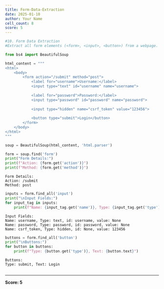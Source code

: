 ```yaml
---
title: Form-Data-Extraction
date: 2025-01-10
author: Your Name
cell_count: 8
score: 5
---
```


```python
#10. Form Data Extraction
#Extract all form elements (<form>, <input>, <button>) from a webpage.
```


```python
from bs4 import BeautifulSoup
```


```python
html_content = """
<html>
    <body>
        <form action="/submit" method="post">
            <label for="username">Username:</label>
            <input type="text" id="username" name="username">
            
            <label for="password">Password:</label>
            <input type="password" id="password" name="password">
            
            <input type="hidden" name="csrf_token" value="123456">
            
            <button type="submit">Login</button>
        </form>
    </body>
</html>
"""
```


```python
soup = BeautifulSoup(html_content, 'html.parser')
```


```python
form = soup.find('form')
print("Form Details:")
print(f"Action: {form.get('action')}")
print(f"Method: {form.get('method')}")
```

    Form Details:
    Action: /submit
    Method: post



```python
inputs = form.find_all('input')
print("\nInput Fields:")
for input_tag in inputs:
    print(f"Name: {input_tag.get('name')}, Type: {input_tag.get('type')}, id: {input_tag.get('id')}, value: {input_tag.get('value')}")
```

    
    Input Fields:
    Name: username, Type: text, id: username, value: None
    Name: password, Type: password, id: password, value: None
    Name: csrf_token, Type: hidden, id: None, value: 123456



```python
buttons = form.find_all('button')
print("\nButtons:")
for button in buttons:
    print(f"Type: {button.get('type')}, Text: {button.text}")
```

    
    Buttons:
    Type: submit, Text: Login



```python

```


---
**Score: 5**
